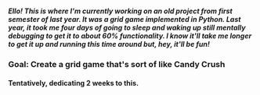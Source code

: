 ##### Ello! This is where I'm currently working on an old project from first semester of last year. It was a grid game implemented in Python. Last year, it took me four days of going to sleep and waking up still mentally debugging to get it to about 60% functionality. I know it'll take me longer to get it up and running this time around but, hey, it'll be fun!

### Goal: Create a grid game that's sort of like Candy Crush

#### Tentatively, dedicating 2 weeks to this. 
